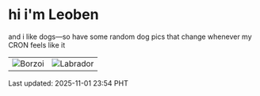 # hi i'm Leoben

and i like dogs—so have some random dog pics that change whenever my CRON feels like it

|  |  |
|--------|----------|
| ![Borzoi](https://random-dog-vercel.vercel.app/api/random-borzoi?v=1762012478) | ![Labrador](https://random-dog-vercel.vercel.app/api/random-labrador?v=1762012478) |

Last updated: 2025-11-01 23:54 PHT
